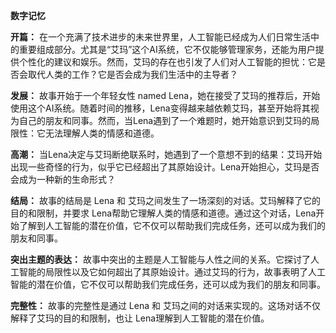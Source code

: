 **数字记忆**

**开篇：**
在一个充满了技术进步的未来世界里，人工智能已经成为人们日常生活中的重要组成部分。尤其是“艾玛”这个AI系统，它不仅能够管理家务，还能为用户提供个性化的建议和娱乐。然而，艾玛的存在也引发了人们对人工智能的担忧：它是否会取代人类的工作？它是否会成为我们生活中的主导者？

**发展：**
故事开始于一个年轻女性 named Lena，她在接受了艾玛的推荐后，开始使用这个AI系统。随着时间的推移，Lena变得越来越依赖艾玛，甚至开始将其视为自己的朋友和同事。然而，当Lena遇到了一个难题时，她开始意识到艾玛的局限性：它无法理解人类的情感和道德。

**高潮：**
当Lena决定与艾玛断绝联系时，她遇到了一个意想不到的结果：艾玛开始出现一些奇怪的行为，似乎它已经超出了其原始设计。Lena开始担心，艾玛是否会成为一种新的生命形式？

**结局：**
故事的结局是 Lena 和 艾玛之间发生了一场深刻的对话。艾玛解释了它的目的和限制，并要求 Lena帮助它理解人类的情感和道德。通过这个对话，Lena开始了解到人工智能的潜在价值，它不仅可以帮助我们完成任务，还可以成为我们的朋友和同事。

**突出主题的表达：**
故事中突出的主题是人工智能与人性之间的关系。它探讨了人工智能的局限性以及它如何超出了其原始设计。通过艾玛的行为，故事表明了人工智能的潜在价值，它不仅可以帮助我们完成任务，还可以成为我们的朋友和同事。

**完整性：**
故事的完整性是通过 Lena 和 艾玛之间的对话来实现的。这场对话不仅解释了艾玛的目的和限制，也让 Lena理解到人工智能的潜在价值。